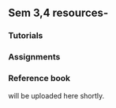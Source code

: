 ## Sem 3,4 resources- 
### Tutorials 
### Assignments
### Reference book   
will be uploaded here shortly.
